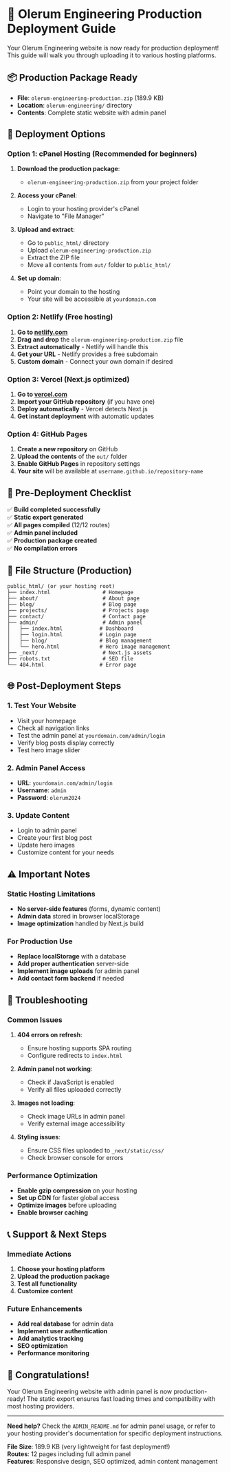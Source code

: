 # 🚀 Olerum Engineering Production Deployment Guide

Your Olerum Engineering website is now ready for production deployment! This guide will walk you through uploading it to various hosting platforms.

## 📦 **Production Package Ready**

- **File**: `olerum-engineering-production.zip` (189.9 KB)
- **Location**: `olerum-engineering/` directory
- **Contents**: Complete static website with admin panel

## 🎯 **Deployment Options**

### **Option 1: cPanel Hosting (Recommended for beginners)**

1. **Download the production package**:
   - `olerum-engineering-production.zip` from your project folder

2. **Access your cPanel**:
   - Login to your hosting provider's cPanel
   - Navigate to "File Manager"

3. **Upload and extract**:
   - Go to `public_html/` directory
   - Upload `olerum-engineering-production.zip`
   - Extract the ZIP file
   - Move all contents from `out/` folder to `public_html/`

4. **Set up domain**:
   - Point your domain to the hosting
   - Your site will be accessible at `yourdomain.com`

### **Option 2: Netlify (Free hosting)**

1. **Go to [netlify.com](https://netlify.com)**
2. **Drag and drop** the `olerum-engineering-production.zip` file
3. **Extract automatically** - Netlify will handle this
4. **Get your URL** - Netlify provides a free subdomain
5. **Custom domain** - Connect your own domain if desired

### **Option 3: Vercel (Next.js optimized)**

1. **Go to [vercel.com](https://vercel.com)**
2. **Import your GitHub repository** (if you have one)
3. **Deploy automatically** - Vercel detects Next.js
4. **Get instant deployment** with automatic updates

### **Option 4: GitHub Pages**

1. **Create a new repository** on GitHub
2. **Upload the contents** of the `out/` folder
3. **Enable GitHub Pages** in repository settings
4. **Your site** will be available at `username.github.io/repository-name`

## 🔧 **Pre-Deployment Checklist**

✅ **Build completed successfully**  
✅ **Static export generated**  
✅ **All pages compiled** (12/12 routes)  
✅ **Admin panel included**  
✅ **Production package created**  
✅ **No compilation errors**  

## 📁 **File Structure (Production)**

```
public_html/ (or your hosting root)
├── index.html                 # Homepage
├── about/                     # About page
├── blog/                      # Blog page
├── projects/                  # Projects page
├── contact/                   # Contact page
├── admin/                     # Admin panel
│   ├── index.html            # Dashboard
│   ├── login.html            # Login page
│   ├── blog/                 # Blog management
│   └── hero.html             # Hero image management
├── _next/                     # Next.js assets
├── robots.txt                 # SEO file
└── 404.html                  # Error page
```

## 🌐 **Post-Deployment Steps**

### **1. Test Your Website**
- Visit your homepage
- Check all navigation links
- Test the admin panel at `yourdomain.com/admin/login`
- Verify blog posts display correctly
- Test hero image slider

### **2. Admin Panel Access**
- **URL**: `yourdomain.com/admin/login`
- **Username**: `admin`
- **Password**: `olerum2024`

### **3. Update Content**
- Login to admin panel
- Create your first blog post
- Update hero images
- Customize content for your needs

## ⚠️ **Important Notes**

### **Static Hosting Limitations**
- **No server-side features** (forms, dynamic content)
- **Admin data** stored in browser localStorage
- **Image optimization** handled by Next.js build

### **For Production Use**
- **Replace localStorage** with a database
- **Add proper authentication** server-side
- **Implement image uploads** for admin panel
- **Add contact form backend** if needed

## 🚨 **Troubleshooting**

### **Common Issues**

1. **404 errors on refresh**:
   - Ensure hosting supports SPA routing
   - Configure redirects to `index.html`

2. **Admin panel not working**:
   - Check if JavaScript is enabled
   - Verify all files uploaded correctly

3. **Images not loading**:
   - Check image URLs in admin panel
   - Verify external image accessibility

4. **Styling issues**:
   - Ensure CSS files uploaded to `_next/static/css/`
   - Check browser console for errors

### **Performance Optimization**

- **Enable gzip compression** on your hosting
- **Set up CDN** for faster global access
- **Optimize images** before uploading
- **Enable browser caching**

## 📞 **Support & Next Steps**

### **Immediate Actions**
1. **Choose your hosting platform**
2. **Upload the production package**
3. **Test all functionality**
4. **Customize content**

### **Future Enhancements**
- **Add real database** for admin data
- **Implement user authentication**
- **Add analytics tracking**
- **SEO optimization**
- **Performance monitoring**

## 🎉 **Congratulations!**

Your Olerum Engineering website with admin panel is now production-ready! The static export ensures fast loading times and compatibility with most hosting providers.

---

**Need help?** Check the `ADMIN_README.md` for admin panel usage, or refer to your hosting provider's documentation for specific deployment instructions.

**File Size**: 189.9 KB (very lightweight for fast deployment!)  
**Routes**: 12 pages including full admin panel  
**Features**: Responsive design, SEO optimized, admin content management 